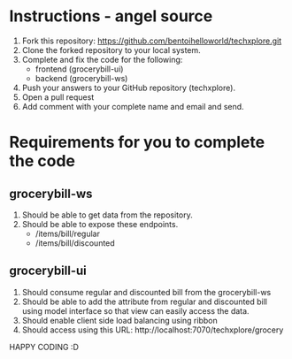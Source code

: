 Instructions - angel source
========
  1. Fork this repository:  https://github.com/bentoihelloworld/techxplore.git
  2. Clone the forked repository to your local system.
  3. Complete and fix the code for the following:
		- frontend (grocerybill-ui)
		- backend  (grocerybill-ws)
  4. Push your answers to your GitHub repository (techxplore).
  5. Open a pull request 
  6. Add comment with your complete name and email and send.
  
 Requirements for you to complete the code
 =======
 
 grocerybill-ws
  -------
 1. Should be able to get data from the repository.
 2. Should be able to expose these endpoints.
	- /items/bill/regular
	- /items/bill/discounted
 
 
 grocerybill-ui
 -------
 1. Should consume regular and discounted bill from the grocerybill-ws 
 2. Should be able to add the attribute from regular and discounted bill using model interface so that view can easily access the data.
 3. Should enable client side load balancing using ribbon
 4. Should access using this URL: http://localhost:7070/techxplore/grocery

	
HAPPY CODING :D